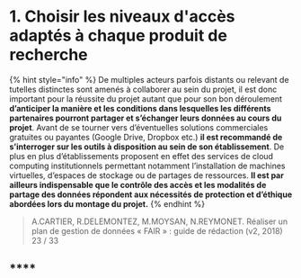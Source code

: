 # 1. Choisir les niveaux d'accès adaptés à chaque produit de recherche

{% hint style="info" %}
De multiples acteurs parfois distants ou relevant de tutelles distinctes sont amenés à collaborer au sein du projet, il est donc important pour la réussite du projet autant que pour son bon déroulement **d’anticiper la manière et les conditions dans lesquelles les différents partenaires pourront partager et s’échanger leurs données au cours du projet**. Avant de se tourner vers d’éventuelles solutions commerciales gratuites ou payantes (Google Drive, Dropbox etc.) **il est recommandé de s’interroger sur les outils à disposition au sein de son établissement**. De plus en plus d’établissements proposent en effet des services de cloud computing institutionnels permettant notamment l’installation de machines virtuelles, d’espaces de stockage ou de partages de ressources. **Il est par ailleurs indispensable que le contrôle des accès et les modalités de partage des données répondent aux nécessités de protection et d’éthique abordées lors du montage du projet.**
{% endhint %}

> A.CARTIER, R.DELEMONTEZ, M.MOYSAN, N.REYMONET. Réaliser un plan de gestion de données « FAIR » : guide de rédaction (v2, 2018) 23 / 33

## ****
